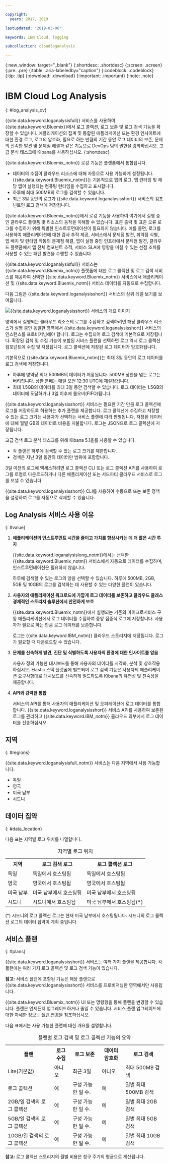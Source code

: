 ```yaml
---

copyright:
  years: 2017, 2019

lastupdated: "2019-03-06"

keywords: IBM Cloud, logging

subcollection: cloudloganalysis

---
```


{:new_window: target="_blank"}
{:shortdesc: .shortdesc}
{:screen: .screen}
{:pre: .pre}
{:table: .aria-labeledby="caption"}
{:codeblock: .codeblock}
{:tip: .tip}
{:download: .download}
{:important: .important}
{:note: .note}


# IBM Cloud Log Analysis
{: #log_analysis_ov}

{{site.data.keyword.loganalysisfull}} 서비스를 사용하여 {{site.data.keyword.Bluemix}}에서 로그 콜렉션, 로그 보존 및 로그 검색 기능을 확장할 수 있습니다. 애플리케이션의 집계 및 통합된 애플리케이션 또는 환경 인사이트에 대한 환경 로그, 로그의 암호화, 필요로 하는 만큼의 기간 동안 로그 데이터의 보존, 문제의 신속한 발견 및 문제점 해결과 같은 기능으로 DevOps 팀의 권한을 강화하십시오. 고급 분석 태스크에 Kibana를 사용하십시오.
{:shortdesc}

{{site.data.keyword.Bluemix_notm}} 로깅 기능은 플랫폼에서 통합됩니다.

* 데이터의 수집이 클라우드 리소스에 대해 자동으로 사용 가능하게 설정됩니다. {{site.data.keyword.Bluemix_notm}}는 기본적으로 앱의 로그, 앱 런타임 및 해당 앱이 실행되는 컴퓨팅 런타임을 수집하고 표시합니다. 
* 하루에 최대 500MB의 로그를 검색할 수 있습니다. 
* 최근 3일 동안의 로그가 {{site.data.keyword.loganalysisshort}} 서비스의 컴포넌트인 로그 검색에 저장됩니다.

{{site.data.keyword.Bluemix_notm}}에서 로깅 기능을 사용하여 여기에서 실행 중인 클라우드 플랫폼 및 리소스의 동작을 이해할 수 있습니다. 표준 출력 및 표준 오류 로그를 수집하기 위해 특별한 인스트루먼테이션이 필요하지 않습니다. 예를 들면, 로그를 사용하여 애플리케이션에 대한 감사 추적 제공, 서비스에서 문제점 발견, 취약점 식별, 앱 배치 및 런타임 작동의 문제점 해결, 앱이 실행 중인 인프라에서 문제점 발견, 클라우드 플랫폼에서 앱 전체 컴포넌트 추적, 서비스 SLA에 영향을 미칠 수 있는 선점 조치를 사용할 수 있는 패턴 발견을 수행할 수 있습니다.

{{site.data.keyword.loganalysisfull}} 서비스는 {{site.data.keyword.Bluemix_notm}} 플랫폼에 대한 로그 콜렉션 및 로그 검색 서비스를 제공하여 선택한 {{site.data.keyword.Bluemix_notm}} 서비스에서 애플리케이션 및 {{site.data.keyword.Bluemix_notm}} 서비스 데이터를 자동으로 수집합니다.

다음 그림은 {{site.data.keyword.loganalysisshort}} 서비스의 상위 레벨 보기를 보여줍니다. 

![{{site.data.keyword.loganalysisshort}} 서비스의 개요 이미지](images/loganalysis_F1.png "{{site.data.keyword.loganalysisshort}} 서비스의 개요 이미지")


영역에서 실행되는 클라우드 리소스의 로그를 수집하고 검색하려면 해당 클라우스 리소스가 실행 중인 동일한 영역에서 {{site.data.keyword.loganalysisshort}} 서비스의 인스턴스를 프로비저닝해야 합니다. 로그는 수집되어 로그 검색에 기본적으로 저장됩니다. 확장된 검색 및 수집 기능이 포함된 서비스 플랜을 선택하면 로그 역시 로그 콜렉션 컴포넌트에 수집 및 저장됩니다. 로그 콜렉션에 저장된 로그 데이터가 암호화됩니다.

기본적으로 {{site.data.keyword.Bluemix_notm}}는 최대 3일 동안의 로그 데이터를 로그 검색에 저장합니다.   

* 하루에 영역당 최대 500MB의 데이터가 저장됩니다. 500MB 상한을 넘는 로그는 버려집니다. 상한 분배는 매일 오전 12:30 UTC에
재설정됩니다.
* 최대 1.5GB의 데이터를 최대 3일 동안 검색할 수 있습니다. 로그 데이터는 1.5GB의 데이터에 도달하거나 3일 이후에 롤오버(FIFO)됩니다.

{{site.data.keyword.loganalysisshort}} 서비스는 필요한 기간 만큼 로그 콜렉션에 로그를 저장하도록 허용하는 추가 플랜을 제공합니다. 로그 콜렉션에 수집하고 저장할 수 있는 로그 크기는 사용자가 선택하는 서비스 플랜에 따라 판별됩니다. 저장된 데이터에 대해 월별 GB의 데이터로 비용을 지불합니다.  로그는 JSON으로 로그 콜렉션에 저장됩니다.

고급 검색 로그 분석 태스크를 위해 Kibana 5.1을를 사용할 수 있습니다.

* 각 플랜은 하루에 검색할 수 있는 로그 크기를 제한합니다. 
* 검색은 지난 3일 동안의 데이터만 범위에 포함합니다.

3일 이전의 로그에 액세스하려면 로그 콜렉션 CLI 또는 로그 콜렉션 API를 사용하여 로그를 로컬로 다운로드하거나 다른 애플리케이션 또는 서드파티 클라우드 서비스로 로그를 보낼 수 있습니다. 

{{site.data.keyword.loganalysisshort}} CLI를 사용하여 수동으로 또는 보존 정책을 설정하여 로그를 자동으로 삭제할 수 있습니다.


## Log Analysis 서비스 사용 이유
{: #value}

1. **애플리케이션의 인스트루먼트 시간을 줄이고 가치를 향상시키는 데 더 많은 시간 투자**

    {{site.data.keyword.loganalysislong_notm}}에서는 선택한 {{site.data.keyword.Bluemix_notm}} 서비스에서 자동으로 데이터를 수집하며, 인스트루먼테이션은 필요하지 않습니다.
	
	하루에 검색할 수 있는 로그의 양을 선택할 수 있습니다.  하루에 500MB,  2GB, 5GB 및 10GB의 로그를 검색하는 데 사용할 수 있는 다양한 플랜이 있습니다.

2. **사용자의 애플리케이션 워크로드에 가깝게 로그 데이터를 보존하고 클라우드 클래스 경제적인 스토리지 솔루션에서 안전하게 보호**

    {{site.data.keyword.Bluemix_notm}}에서 실행되는 기존의 마이크로서비스 구동 애플리케이션에서 로그 데이터를 수집하여 중앙 집중식 로그에 저장합니다. 사용자가 필요로 하는 만큼 로그 데이터를 보존합니다.
	
	로그는 {{site.data.keyword.IBM_notm}} 클라우드 스토리지에 저장됩니다. 로그가 필요할 때 다운로드할 수 있습니다.

3. **문제를 신속하게 발견, 진단 및 식별하도록 사용자의 환경에 대한 인사이트를 얻음**

    사용자 정의 가능한 대시보드를 통해 사용자의 데이터를 시각화, 분석 및 상호작용하십시오. Elastic 스택 플랫폼에 빌드되어 로그 검색 기능은 사용자의 애플리케이션 요구사항대로 대시보드를 신속하게 빌드하도록 Kibana의 유연성 및 친숙성을 제공합니다.

4. **API와 강력한 통합**

    서비스의 API를 통해 사용자의 애플리케이션 및 오퍼레이션에 로그 데이터를 통합합니다. {{site.data.keyword.loganalysisshort}} 서비스 API를 사용하여 보존된 로그를 관리하고 {{site.data.keyword.IBM_notm}} 클라우드 외부에서 로그 데이터를 전송하십시오.


## 지역
{: #regions}

{{site.data.keyword.loganalysisfull_notm}} 서비스는 다음 지역에서 사용 가능합니다.

* 독일
* 영국
* 미국 남부
* 시드니

## 데이터 집약
{: #data_location}

다음 표는 지역별 로그 위치를 나열합니다.

<table>
  <caption>지역별 로그 위치</caption>
  <tr>
    <th>지역</th>
	<th>로그 검색 로그</th>
	<th>로그 콜렉션 로그</th>
  </tr>
  <tr>
    <td>독일</td>
	  <td>독일에서 호스팅됨</td>
	  <td>독일에서 호스팅됨</td>
  </tr>
  <tr>
    <td>영국</td>
	  <td>영국에서 호스팅됨</td>
	  <td>영국에서 호스팅됨</td>
  </tr>
  <tr>
    <td>미국 남부</td>
	  <td>미국 남부에서 호스팅됨</td>
	  <td>미국 남부에서 호스팅됨</td>
  </tr>
  <tr>
    <td>시드니</td>
	  <td>시드니에서 호스팅됨</td>
	  <td>미국 남부에서 호스팅됨(*)</td>
  </tr>
</table>

(*) 시드니의 로그 콜렉션 로그는 현재 미국 남부에서 호스팅됩니다. 시드니의 로그 콜렉션 로그의 데이터 집약이 계획 중입니다.

## 서비스 플랜
{: #plans}

{{site.data.keyword.loganalysisshort}} 서비스는 여러 가지 플랜을 제공합니다. 각 플랜에는 여러 가지 로그 콜렉션 및 로그 검색 기능이 있습니다. 

**참고:** 서비스 플랜에 포함된 기능은 해당 플랜으로 {{site.data.keyword.loganalysisshort}} 서비스를 프로비저닝한 영역에서만 사용됩니다.

{{site.data.keyword.Bluemix_notm}} UI 또는 명령행을 통해 플랜을 변경할 수 있습니다. 플랜은 언제든지 업그레이드하거나 줄일 수 있습니다. 서비스 플랜 업그레이드에 대한 자세한 정보는 [플랜 변경](/docs/services/CloudLogAnalysis/how-to?topic=cloudloganalysis-change_plan#change_plan)을 참조하십시오. 

다음 표에서는 사용 가능한 플랜에 대한 개요를 설명합니다.

<table>
    <caption>플랜별 로그 검색 및 로그 콜렉션 기능의 요약</caption>
      <tr>
        <th>플랜</th>
        <th>로그 수집</th>
        <th>로그 보존</th>
        <th>데이터 암호화</th>
        <th>로그 검색</th>
      </tr>
      <tr>
        <td>Lite(기본값)</td>
        <td>아니오</td>
        <td>최근 3일</td>
        <td>아니오</td>
        <td>최대 500MB 검색</td>
      </tr>
      <tr>
        <td>로그 콜렉션</td>
        <td>예</td>
        <td>구성 가능한 일 수.</td>
        <td>예</td>
        <td>일별 최대 500MB 검색</td>
      </tr>
      <tr>
        <td>2GB/일 검색의 로그 콜렉션</td>
        <td>예</td>
        <td>구성 가능한 일 수.</td>
        <td>예</td>
        <td>일별 최대 2GB 검색</td>
      </tr>
      <tr>
        <td>5GB/일 검색의 로그 콜렉션</td>
        <td>예</td>
        <td>구성 가능한 일 수.</td>
        <td>예</td>
        <td>일별 최대 5GB 검색</td>
      </tr>
       <tr>
        <td>10GB/일 검색의 로그 콜렉션</td>
        <td>예</td>
        <td>구성 가능한 일 수.</td>
        <td>예</td>
        <td>일별 최대 10GB 검색</td>
      </tr>
</table>

**참고:** 로그 콜렉션 스토리지의 월별 비용은 청구 주기의 평균으로 계산됩니다.

